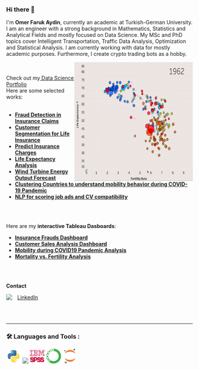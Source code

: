 ### Hi there 👋

I'm **Omer Faruk Aydin**, currently an academic at Turkish-German University. I am an engineer with a strong background in Mathematics, Statistics and Analytical Fields and mostly focused on Data Science. My MSc and PhD topics cover Intelligent Transportation, Traffic Data Analysis, Optimization and Statistical Analysis. I am currently working with data for mostly academic purposes. Furthermore, I create crypto trading bots as a hobby. 

<img align="right" alt="GIF" src="https://github.com/DrFarukAydin/data-science-portfolio/blob/main/end-to-end-projects/mortality.gif" width="320" height="320"/>
<br>
<br>
Check out my<a href="https://github.com/DrFarukAydin/data-science-portfolio"> Data Science Portfolio</a><br>
Here are some selected works:
<br><br>

- <a href="https://github.com/DrFarukAydin/data-science-portfolio/blob/main/end-to-end-projects/insurance_fraud.ipynb">**Fraud Detection in Insurance Claims** <a> 
 - <a href="https://github.com/DrFarukAydin/data-science-portfolio/blob/main/end-to-end-projects/insurance_customer_segmentation.ipynb">**Customer Segmentation for Life Insurance** <a> 
  - <a href="https://github.com/DrFarukAydin/data-science-portfolio/blob/main/end-to-end-projects/insurance_predict_charges.ipynb">**Predict Insurance Charges** <a> 
 - <a href="https://github.com/DrFarukAydin/data-science-portfolio/blob/main/end-to-end-projects/insurance_life_expectancy.ipynb">**Life Expectancy Analysis** <a> 
- <a href="https://github.com/DrFarukAydin/data-science-portfolio/blob/main/machine-learning/regression-wind-turbine.ipynb">**Wind Turbine Energy Output Forecast** <a> 
- <a href="https://github.com/DrFarukAydin/data-science-portfolio/blob/main/machine-learning/mobility-cluster.ipynb">**Clustering Countries to understand mobility behavior during COVID-19 Pandemic** <a>
- <a href="https://github.com/DrFarukAydin/data-science-portfolio/blob/main/machine-learning/NLP.ipynb">**NLP for scoring job ads and CV compatibility** <a>

<br><br>
 
 Here are my **interactive Tableau Dasboards**:
 - <a href="https://public.tableau.com/app/profile/omer.faruk.aydin/viz/InsuranceFraudsDashboard/Dashboard1?publish=yes">**Insurance Frauds Dashboard** <a> 
 - <a href="https://public.tableau.com/app/profile/omer.faruk.aydin/viz/CustomerAnalysis_16777789488520/Dashboard">**Customer Sales Analysis Dashboard** <a> 
 - <a href="https://public.tableau.com/app/profile/omer.faruk.aydin/viz/COVID19_Mobility/FuelPrice">**Mobility during COVID19 Pandemic Analysis** <a> 
 - <a href="https://public.tableau.com/app/profile/omer.faruk.aydin/viz/Mortalityvs_FertilityintheWorld/mortality_fertility">**Mortality vs. Fertility Analysis** <a> 
<br><br>


<br>

**Contact**
 
<a href="https://www.linkedin.com/in/faruk-aydin-0350a459/"><img align="left"  width="30px" src="https://cdn2.iconfinder.com/data/icons/social-media-icons-23/800/linkedin-512.png"/> LinkedIn</a> 

 <br>


<br>

---

### :hammer_and_wrench: Languages and Tools :

<code><img height="40" src="https://github.com/devicons/devicon/blob/master/icons/python/python-original.svg"></code>
<code><img height="40" src="https://promto.com/wp-content/uploads/2019/08/icon-tableau-1.png"></code>
<code><img height="40" src="https://github.com/devicons/devicon/blob/master/icons/spss/spss-plain.svg"></code>
<code><img height="40" src="https://github.com/devicons/devicon/blob/master/icons/anaconda/anaconda-original.svg"></code>
<code><img height="40" src="https://github.com/devicons/devicon/blob/master/icons/jupyter/jupyter-original.svg"></code>





<br>
<br>







<!--
**DrFarukAydin/DrFarukAydin** is a ✨ _special_ ✨ repository because its `README.md` (this file) appears on your GitHub profile.

Here are some ideas to get you started:

- 🔭 I’m currently working on ...
- 🌱 I’m currently learning ...
- 👯 I’m looking to collaborate on ...
- 🤔 I’m looking for help with ...
- 💬 Ask me about ...
- 📫 How to reach me: ...
- 😄 Pronouns: ...
- ⚡ Fun fact: ...
-->
